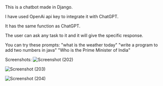 This is a chatbot made in Django.

I have used OpenAi api key to integrate it with ChatGPT.

It has the same function as ChatGPT.

The user can ask any task to it and it will give the specific response.

You can try these prompts:
"what is the weather today"
"write a program to add two numbers in java"
"Who is the Prime Minister of India"

Screenshots:
![Screenshot (202)](https://github.com/SahilS2209/Bruno-The-Chatbot-using-Django/assets/91861935/af888524-d4c7-4a9a-b9e9-586950f3e7ce)

![Screenshot (203)](https://github.com/SahilS2209/Bruno-The-Chatbot-using-Django/assets/91861935/f01ab2da-db7a-4231-9266-a91598d42037)

![Screenshot (204)](https://github.com/SahilS2209/Bruno-The-Chatbot-using-Django/assets/91861935/be946db4-6753-4e56-977a-d622f7d0bc99)
